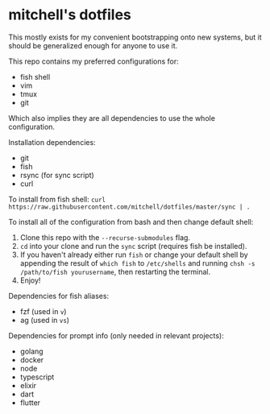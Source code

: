# mitchell's dotfiles

This mostly exists for my convenient bootstrapping onto new systems, but it should be generalized
enough for anyone to use it.

This repo contains my preferred configurations for:
- fish shell
- vim
- tmux
- git

Which also implies they are all dependencies to use the whole configuration.

Installation dependencies:
- git
- fish
- rsync (for sync script)
- curl

To install from fish shell: `curl https://raw.githubusercontent.com/mitchell/dotfiles/master/sync | .`

To install all of the configuration from bash and then change default shell:
1. Clone this repo with the `--recurse-submodules` flag.
1. `cd` into your clone and run the `sync` script (requires fish be installed).
1. If you haven't already either run `fish` or change your default shell by appending the result of
   `which fish` to `/etc/shells` and running `chsh -s /path/to/fish yourusername`, then restarting
   the terminal.
1. Enjoy!

Dependencies for fish aliases:
- fzf (used in `v`)
- ag (used in `vs`)

Dependencies for prompt info (only needed in relevant projects):
- golang
- docker
- node
- typescript
- elixir
- dart
- flutter
